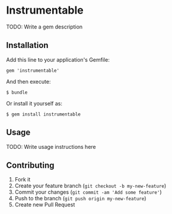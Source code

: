 # Instrumentable

TODO: Write a gem description

## Installation

Add this line to your application's Gemfile:

    gem 'instrumentable'

And then execute:

    $ bundle

Or install it yourself as:

    $ gem install instrumentable

## Usage

TODO: Write usage instructions here

## Contributing

1. Fork it
2. Create your feature branch (`git checkout -b my-new-feature`)
3. Commit your changes (`git commit -am 'Add some feature'`)
4. Push to the branch (`git push origin my-new-feature`)
5. Create new Pull Request
